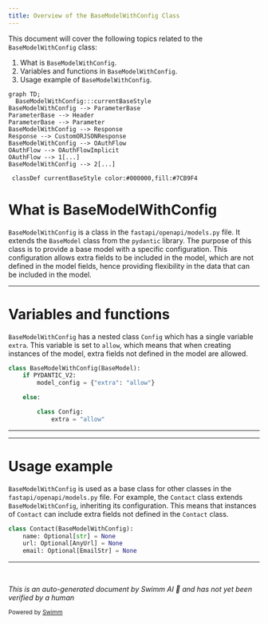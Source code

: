 ```yaml
---
title: Overview of the BaseModelWithConfig Class
---
```

This document will cover the following topics related to the `BaseModelWithConfig` class:

1. What is `BaseModelWithConfig`.
2. Variables and functions in `BaseModelWithConfig`.
3. Usage example of `BaseModelWithConfig`.

```mermaid
graph TD;
  BaseModelWithConfig:::currentBaseStyle
BaseModelWithConfig --> ParameterBase
ParameterBase --> Header
ParameterBase --> Parameter
BaseModelWithConfig --> Response
Response --> CustomORJSONResponse
BaseModelWithConfig --> OAuthFlow
OAuthFlow --> OAuthFlowImplicit
OAuthFlow --> 1[...]
BaseModelWithConfig --> 2[...]

 classDef currentBaseStyle color:#000000,fill:#7CB9F4
```

# What is BaseModelWithConfig

`BaseModelWithConfig` is a class in the `fastapi/openapi/models.py` file. It extends the `BaseModel` class from the `pydantic` library. The purpose of this class is to provide a base model with a specific configuration. This configuration allows extra fields to be included in the model, which are not defined in the model fields, hence providing flexibility in the data that can be included in the model.

<SwmSnippet path="/fastapi/openapi/models.py" line="58">

---

# Variables and functions

`BaseModelWithConfig` has a nested class `Config` which has a single variable `extra`. This variable is set to `allow`, which means that when creating instances of the model, extra fields not defined in the model are allowed.

```python
class BaseModelWithConfig(BaseModel):
    if PYDANTIC_V2:
        model_config = {"extra": "allow"}

    else:

        class Config:
            extra = "allow"
```

---

</SwmSnippet>

<SwmSnippet path="/fastapi/openapi/models.py" line="68">

---

# Usage example

`BaseModelWithConfig` is used as a base class for other classes in the `fastapi/openapi/models.py` file. For example, the `Contact` class extends `BaseModelWithConfig`, inheriting its configuration. This means that instances of `Contact` can include extra fields not defined in the `Contact` class.

```python
class Contact(BaseModelWithConfig):
    name: Optional[str] = None
    url: Optional[AnyUrl] = None
    email: Optional[EmailStr] = None
```

---

</SwmSnippet>

&nbsp;

*This is an auto-generated document by Swimm AI 🌊 and has not yet been verified by a human*

<SwmMeta version="3.0.0" repo-id="Z2l0aHViJTNBJTNBREVNTy1mYXN0YXBpJTNBJTNBZ2lsYWRuYXZvdA==" repo-name="DEMO-fastapi" doc-type="class"><sup>Powered by [Swimm](/)</sup></SwmMeta>
